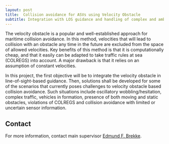 ```yaml
---
layout: post
title:  Collision avoidance for ASVs using Velocity Obstacle 
subtitle: Integration with LOS guidance and handling of complex and ambiguous situations.
---
```

The velocity obstacle is a popular and well-established approach for maritime collision avoidance. In this method, velocities that will lead to collision with an obstacle any time in the future are excluded from the space of allowed velocities. Key benefits of this method is that it is computationally cheap, and that it easily can be adapted to take traffic rules at sea (COLREGS) into account. A major drawback is that it relies on an assumption of constant velocities.

In this project, the first objective will be to integrate the velocity obstacle in line-of-sight-based guidance. Then, solutions shall be developed for some of the scenarios that currently poses challenges to velocity obstacle based collision avoidance. Such situations include oscillatory wobbling/hesitation, complex traffic, vehicles in formation, presence of both moving and static obstacles, violations of COLREGS and collision avoidance with limited or uncertain sensor information.

## Contact
For more information, contact main supervisor [Edmund F. Brekke](http://www.ntnu.no/ansatte/edmundfo).
